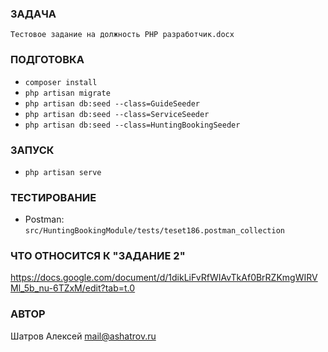 ### ЗАДАЧА
`Тестовое задание на должность PHP разработчик.docx`

### ПОДГОТОВКА
* `composer install`
* `php artisan migrate`
* `php artisan db:seed --class=GuideSeeder`
* `php artisan db:seed --class=ServiceSeeder`
* `php artisan db:seed --class=HuntingBookingSeeder`

### ЗАПУСК
* `php artisan serve`

### ТЕСТИРОВАНИЕ
* Postman: `src/HuntingBookingModule/tests/teset186.postman_collection`

### ЧТО ОТНОСИТСЯ К "ЗАДАНИЕ 2"
https://docs.google.com/document/d/1dikLiFvRfWIAvTkAf0BrRZKmgWIRVMl_5b_nu-6TZxM/edit?tab=t.0

### АВТОР
Шатров Алексей <mail@ashatrov.ru>